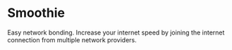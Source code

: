 # Smoothie

Easy network bonding. Increase your internet speed by joining the internet connection from multiple network providers.
